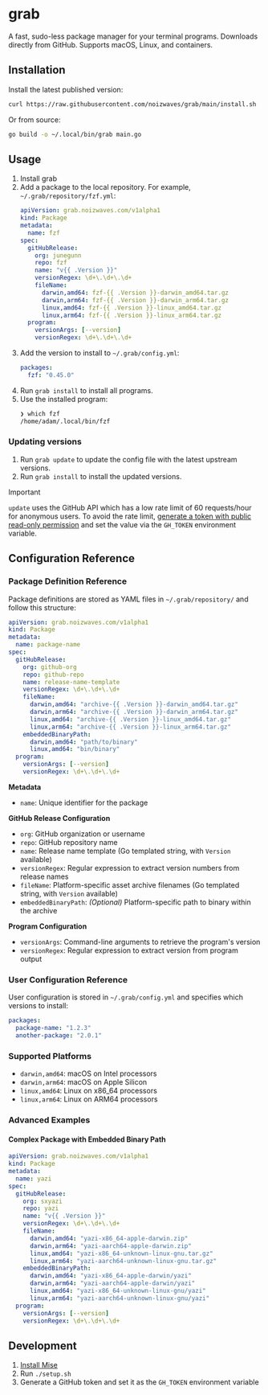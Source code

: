 # grab

A fast, sudo-less package manager for your terminal programs. Downloads directly from GitHub. Supports macOS, Linux, and containers.

## Installation

Install the latest published version:
```sh
curl https://raw.githubusercontent.com/noizwaves/grab/main/install.sh | bash
```

Or from source:
```sh
go build -o ~/.local/bin/grab main.go
```

## Usage

1.  Install grab
1.  Add a package to the local repository. For example, `~/.grab/repository/fzf.yml`:
    ```yaml
    apiVersion: grab.noizwaves.com/v1alpha1
    kind: Package
    metadata:
      name: fzf
    spec:
      gitHubRelease:
        org: junegunn
        repo: fzf
        name: "v{{ .Version }}"
        versionRegex: \d+\.\d+\.\d+
        fileName:
          darwin,amd64: fzf-{{ .Version }}-darwin_amd64.tar.gz
          darwin,arm64: fzf-{{ .Version }}-darwin_arm64.tar.gz
          linux,amd64: fzf-{{ .Version }}-linux_amd64.tar.gz
          linux,arm64: fzf-{{ .Version }}-linux_arm64.tar.gz
      program:
        versionArgs: [--version]
        versionRegex: \d+\.\d+\.\d+
    ```
1.  Add the version to install to `~/.grab/config.yml`:
    ```yaml
    packages:
      fzf: "0.45.0"
    ```
4.  Run `grab install` to install all programs.
5.  Use the installed program:
    ```sh
    ❯ which fzf
    /home/adam/.local/bin/fzf
    ```

### Updating versions

1.  Run `grab update` to update the config file with the latest upstream versions.
1.  Run `grab install` to install the updated versions.

> [!IMPORTANT]
> `update` uses the GitHub API which has a low rate limit of 60 requests/hour for anonymous users. To avoid the rate limit, [generate a token with public read-only permission](https://docs.github.com/en/authentication/keeping-your-account-and-data-secure/managing-your-personal-access-tokens#creating-a-fine-grained-personal-access-token) and set the value via the `GH_TOKEN` environment variable.

## Configuration Reference

### Package Definition Reference

Package definitions are stored as YAML files in `~/.grab/repository/` and follow this structure:

```yaml
apiVersion: grab.noizwaves.com/v1alpha1
kind: Package
metadata:
  name: package-name
spec:
  gitHubRelease:
    org: github-org
    repo: github-repo
    name: release-name-template
    versionRegex: \d+\.\d+\.\d+
    fileName:
      darwin,amd64: "archive-{{ .Version }}-darwin_amd64.tar.gz"
      darwin,arm64: "archive-{{ .Version }}-darwin_arm64.tar.gz"
      linux,amd64: "archive-{{ .Version }}-linux_amd64.tar.gz"
      linux,arm64: "archive-{{ .Version }}-linux_arm64.tar.gz"
    embeddedBinaryPath:
      darwin,amd64: "path/to/binary"
      linux,amd64: "bin/binary"
  program:
    versionArgs: [--version]
    versionRegex: \d+\.\d+\.\d+
```

**Metadata**
- `name`: Unique identifier for the package

**GitHub Release Configuration**
- `org`: GitHub organization or username
- `repo`: GitHub repository name
- `name`: Release name template (Go templated string, with `Version` available)
- `versionRegex`: Regular expression to extract version numbers from release names
- `fileName`: Platform-specific asset archive filenames (Go templated string, with `Version` available)
- `embeddedBinaryPath`: _(Optional)_ Platform-specific path to binary within the archive

**Program Configuration**
- `versionArgs`: Command-line arguments to retrieve the program's version
- `versionRegex`: Regular expression to extract version from program output

### User Configuration Reference

User configuration is stored in `~/.grab/config.yml` and specifies which versions to install:

```yaml
packages:
  package-name: "1.2.3"
  another-package: "2.0.1"
```

### Supported Platforms

- `darwin,amd64`: macOS on Intel processors
- `darwin,arm64`: macOS on Apple Silicon
- `linux,amd64`: Linux on x86_64 processors
- `linux,arm64`: Linux on ARM64 processors

### Advanced Examples

#### Complex Package with Embedded Binary Path

```yaml
apiVersion: grab.noizwaves.com/v1alpha1
kind: Package
metadata:
  name: yazi
spec:
  gitHubRelease:
    org: sxyazi
    repo: yazi
    name: "v{{ .Version }}"
    versionRegex: \d+\.\d+\.\d+
    fileName:
      darwin,amd64: "yazi-x86_64-apple-darwin.zip"
      darwin,arm64: "yazi-aarch64-apple-darwin.zip"
      linux,amd64: "yazi-x86_64-unknown-linux-gnu.tar.gz"
      linux,arm64: "yazi-aarch64-unknown-linux-gnu.tar.gz"
    embeddedBinaryPath:
      darwin,amd64: "yazi-x86_64-apple-darwin/yazi"
      darwin,arm64: "yazi-aarch64-apple-darwin/yazi"
      linux,amd64: "yazi-x86_64-unknown-linux-gnu/yazi"
      linux,arm64: "yazi-aarch64-unknown-linux-gnu/yazi"
  program:
    versionArgs: [--version]
    versionRegex: \d+\.\d+\.\d+
```

## Development

1.  [Install Mise](https://mise.jdx.dev/installing-mise.html)
1.  Run `./setup.sh`
1.  Generate a GitHub token and set it as the `GH_TOKEN` environment variable

